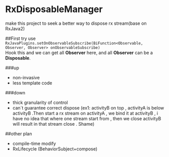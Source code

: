 # RxDisposableManager

make this project to seek a better way to dispose rx stream(base on RxJava2)

##First try
use
<code>
RxJavaPlugins.setOnObservableSubscribe(BiFunction<Observable, Observer, Observer> onObservableSubscribe)
</code>
<br/>
Hook this and we can get all **Observer** here,
and all **Observer** can be a **Disposable**.

###up
* non-invasive
* less template code

###down
* thick granularity of control
* can`t guarantee correct dispose (ex1: activityB on top
, activityA is below activityB .Then start a rx stream on activityA ,
we bind it at activityB , i have no idea that where one stream start from ,
then we close activityB will result in that stream close . Shame)


##other plan
* compile-time modify
* RxLifecycle (BehaviorSubject+compose)
